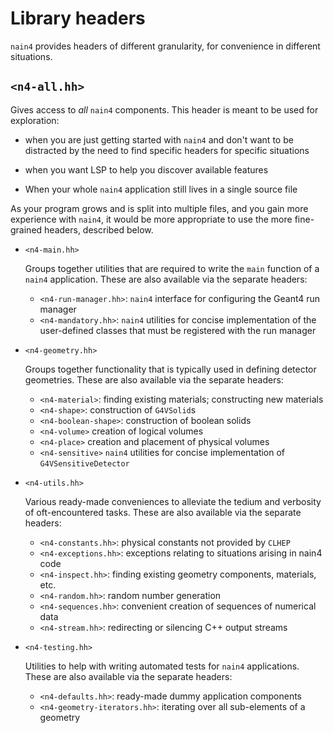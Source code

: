 # Library headers

`nain4` provides headers of different granularity, for convenience in different situations.

## `<n4-all.hh>`

Gives access to *all* `nain4` components. This header is meant to be used for exploration:

+ when you are just getting started with `nain4` and don't want to be distracted by the need to find specific headers for specific situations

+ when you want LSP to help you discover available features

+ When your whole `nain4` application still lives in a single source file

As your program grows and is split into multiple files, and you gain more experience with `nain4`, it would be more appropriate to use the more fine-grained headers, described below.

+ `<n4-main.hh>`

   Groups together utilities that are required to write the `main` function of a `nain4` application. These are also available via the separate headers:
   + `<n4-run-manager.hh>`: `nain4` interface for configuring the Geant4 run manager
   + `<n4-mandatory.hh>`: `nain4` utilities for concise implementation of the user-defined classes that must be registered with the run manager

+ `<n4-geometry.hh>`

  Groups together functionality that is typically used in defining detector geometries. These are also available via the separate headers:
  + `<n4-material>`: finding existing materials; constructing new materials
  + `<n4-shape>`: construction of `G4VSolid`s
  + `<n4-boolean-shape>`: construction of boolean solids
  + `<n4-volume>` creation of logical volumes
  + `<n4-place>` creation and placement of physical volumes
  + `<n4-sensitive>` `nain4` utilities for concise implementation of `G4VSensitiveDetector`

+ `<n4-utils.hh>`

  Various ready-made conveniences to alleviate the tedium and verbosity of oft-encountered tasks.  These are also available via the separate headers:
  + `<n4-constants.hh>`: physical constants not provided by `CLHEP`
  + `<n4-exceptions.hh>`: exceptions relating to situations arising in nain4 code
  + `<n4-inspect.hh>`: finding existing geometry components, materials, etc.
  + `<n4-random.hh>`: random number generation
  + `<n4-sequences.hh>`: convenient creation of sequences of numerical data
  + `<n4-stream.hh>`: redirecting or silencing C++ output streams

+ `<n4-testing.hh>`

  Utilities to help with writing automated tests for `nain4` applications. These are also available via the separate headers:
  + `<n4-defaults.hh>`: ready-made dummy application components
  + `<n4-geometry-iterators.hh>`: iterating over all sub-elements of a geometry
